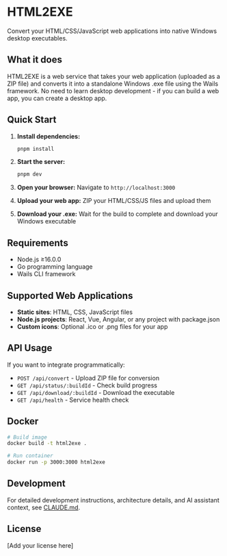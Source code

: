 # HTML2EXE

Convert your HTML/CSS/JavaScript web applications into native Windows desktop executables.

## What it does

HTML2EXE is a web service that takes your web application (uploaded as a ZIP file) and converts it into a standalone Windows .exe file using the Wails framework. No need to learn desktop development - if you can build a web app, you can create a desktop app.

## Quick Start

1. **Install dependencies:**
   ```bash
   pnpm install
   ```

2. **Start the server:**
   ```bash
   pnpm dev
   ```

3. **Open your browser:** Navigate to `http://localhost:3000`

4. **Upload your web app:** ZIP your HTML/CSS/JS files and upload them

5. **Download your .exe:** Wait for the build to complete and download your Windows executable

## Requirements

- Node.js ≥16.0.0
- Go programming language
- Wails CLI framework

## Supported Web Applications

- **Static sites**: HTML, CSS, JavaScript files
- **Node.js projects**: React, Vue, Angular, or any project with package.json
- **Custom icons**: Optional .ico or .png files for your app

## API Usage

If you want to integrate programmatically:

- `POST /api/convert` - Upload ZIP file for conversion
- `GET /api/status/:buildId` - Check build progress
- `GET /api/download/:buildId` - Download the executable
- `GET /api/health` - Service health check

## Docker

```bash
# Build image
docker build -t html2exe .

# Run container
docker run -p 3000:3000 html2exe
```

## Development

For detailed development instructions, architecture details, and AI assistant context, see [CLAUDE.md](./CLAUDE.md).

## License

[Add your license here]